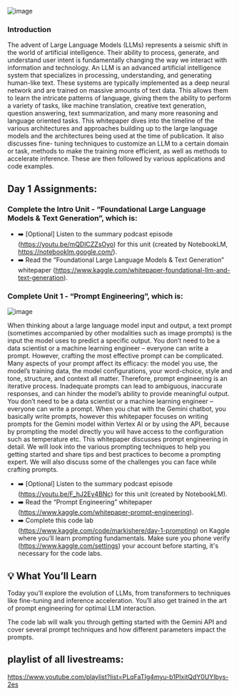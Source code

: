 ![image](https://github.com/user-attachments/assets/c04e5713-234b-42f0-9f73-10bd45f0b190)

### Introduction
The advent of Large Language Models (LLMs) represents a seismic shift in the world of artificial intelligence. Their ability to process, generate, and understand user intent is fundamentally changing the way we interact with information and technology.
An LLM is an advanced artificial intelligence system that specializes in processing, understanding, and generating human-like text. These systems are typically implemented as a deep neural network and are trained on massive amounts of text data. This allows them to learn the intricate patterns of language, giving them the ability to perform a variety of tasks, like machine translation, creative text generation, question answering, text summarization, and many more reasoning and language oriented tasks. This whitepaper dives into the timeline of the various architectures and approaches building up to the large language models and the architectures being used at the time of publication. It also discusses fine- tuning techniques to customize an LLM to a certain domain or task, methods to make the training more efficient, as well as methods to accelerate inference. These are then followed by various applications and code examples.

## Day 1 Assignments:

### Complete the Intro Unit - “Foundational Large Language Models & Text Generation”, which is:

- ➡️ [Optional] Listen to the summary podcast episode (https://youtu.be/mQDlCZZsOyo) for this unit (created by NotebookLM, https://notebooklm.google.com/).
- ➡️ Read the “Foundational Large Language Models & Text Generation” whitepaper (https://www.kaggle.com/whitepaper-foundational-llm-and-text-generation).

### Complete Unit 1 - “Prompt Engineering”, which is:
![image](https://github.com/user-attachments/assets/2391afdc-8080-47da-879d-6a3a8203c42f)

When thinking about a large language model input and output, a text prompt (sometimes accompanied by other modalities such as image prompts) is the input the model uses to predict a specific output. You don’t need to be a data scientist or a machine learning engineer – everyone can
write a prompt. However, crafting the most effective prompt can be complicated. Many aspects of your prompt affect its efficacy: the model you use, the model’s training data, the model configurations, your word-choice, style and tone, structure, and context all matter. Therefore,
prompt engineering is an iterative process. Inadequate prompts can lead to ambiguous, inaccurate responses, and can hinder the model’s ability to provide meaningful output. You don’t need to be a data scientist or a machine learning engineer – everyone can write a prompt.
When you chat with the Gemini chatbot, you basically write prompts, however this whitepaper focuses on writing prompts for the Gemini model within Vertex AI or by using the API, because by prompting the model directly you will have access to the configuration such as temperature etc.
This whitepaper discusses prompt engineering in detail. We will look into the various prompting techniques to help you getting started and share tips and best practices to become a prompting expert. We will also discuss some of the challenges you can face while crafting prompts.

- ➡️ [Optional] Listen to the summary podcast episode (https://youtu.be/F_hJ2Ey4BNc) for this unit (created by NotebookLM).
- ➡️ Read the “Prompt Engineering” whitepaper (https://www.kaggle.com/whitepaper-prompt-engineering).
- ➡️ Complete this code lab (https://www.kaggle.com/code/markishere/day-1-prompting) on Kaggle where you’ll learn prompting fundamentals. Make sure you phone verify (https://www.kaggle.com/settings) your account before starting, it's necessary for the code labs.

## 💡 What You’ll Learn
Today you’ll explore the evolution of LLMs, from transformers to techniques like fine-tuning and inference acceleration. You’ll also get trained in the art of prompt engineering for optimal LLM interaction.

The code lab will walk you through getting started with the Gemini API and cover several prompt techniques and how different parameters impact the prompts.

## playlist of all livestreams:
 https://www.youtube.com/playlist?list=PLqFaTIg4myu-b1PlxitQdY0UYIbys-2es
